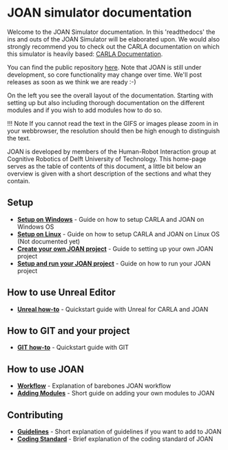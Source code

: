 # JOAN simulator documentation

Welcome to the JOAN Simulator documentation. In this 'readthedocs' the ins and outs of the JOAN Simulator will be elaborated upon.  We would also strongly recommend you to check out the CARLA documentation on which this simulator is heavily based:
[CARLA Documentation](https://carla.readthedocs.io/en/latest/). 

You can find the public repository [here][repolink]. Note that JOAN is still under development, so core functionality may change over time. We'll post releases as soon as we think we are ready :-)

[repolink]: https://gitlab.tudelft.nl/tud-cor-hri/joan-framework/joan

On the left you see the overall layout of the documentation. Starting with setting up but also including thorough documentation on the different modules and if you wish to add modules how to do so.

!!! Note
    If you cannot read the text in the GIFS or images please zoom in in your webbrowser, the resolution should then be high enough to distinguish the text.

JOAN is developed by members of the Human-Robot Interaction group at Cognitive Robotics of Delft University of Technology. This home-page serves as the table of contents of this document, a little bit below an overview is given with a short description of the sections and what they contain.

## Setup
* __[Setup on Windows](setup-carla-windows.md)__ - Guide on how to setup CARLA and JOAN on Windows OS
* __[Setup on Linux](setup-carla-linux.md)__ - Guide on how to setup CARLA and JOAN on Linux OS (Not documented yet)
* __[Create your own JOAN project](setup-create-joan-project.md)__ - Guide to setting up your own JOAN project
* __[Setup and run your JOAN project](setup-run-joan.md)__ - Guide on how to run your JOAN project

## How to use Unreal Editor
* __[Unreal how-to](unreal-how-to.md)__ - Quickstart guide with Unreal for CARLA and JOAN

## How to GIT and your project
* __[GIT how-to](git-how-to.md)__ - Quickstart guide with GIT

## How to use JOAN
* __[Workflow](joan-workflow.md)__ - Explanation of barebones JOAN workflow
* __[Adding Modules](joan-adding-modules.md)__ - Short guide on adding your own modules to JOAN

## Contributing
* __[Guidelines](contributing-guidelines.md)__ - Short explanation of guidelines if you want to add to JOAN
* __[Coding Standard](contributing-coding-standard.md)__ - Brief explanation of the coding standard of JOAN